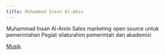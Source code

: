 ```yaml
---
title: Muhammad Insan Al-Amin
---
```


Muhammad Insan Al-Amin
Sales marketing open source untuk pemerintahan
Pegiat silaturahim pemerintah dan akademisi

[Musik](/musik)
